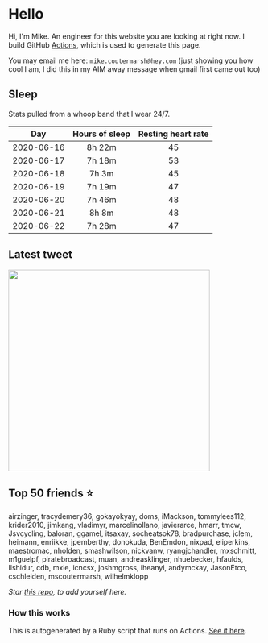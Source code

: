 # Hello
Hi, I'm Mike. An engineer for this website you are looking at right now. I build GitHub [Actions](https://github.com/features/actions), which is used to generate this page.

You may email me here: `mike.coutermarsh@hey.com` (just showing you how cool I am, I did this in my AIM away message when gmail first came out too)

## Sleep
Stats pulled from a whoop band that I wear 24/7.

|Day|Hours of sleep|Resting heart rate|
|:-:|:-:|:-:|
|2020-06-16|8h 22m|45|
|2020-06-17|7h 18m|53|
|2020-06-18|7h 3m|45|
|2020-06-19|7h 19m|47|
|2020-06-20|7h 46m|48|
|2020-06-21|8h 8m|48|
|2020-06-22|7h 28m|47|

## Latest tweet
[<img src="https://hcti.io/v1/image/e7efa81f-62d9-4a5a-8dbf-2cbf3850fc2a" width="400">](https://twitter.com/mscccc/status/1272974867554381824)

## Top 50 friends ⭐️
airzinger, tracydemery36, gokayokyay, doms, iMackson, tommylees112, krider2010, jimkang, vladimyr, marcelinollano, javierarce, hmarr, tmcw, Jsvcycling, baloran, ggamel, itsaxay, socheatsok78, bradpurchase, jclem, heimann, enriikke, jpemberthy, donokuda, BenEmdon, nixpad, eliperkins, maestromac, nholden, smashwilson, nickvanw, ryangjchandler, mxschmitt, m1guelpf, piratebroadcast, muan, andreasklinger, nhuebecker, hfaulds, Ilshidur, cdb, mxie, icncsx, joshmgross, iheanyi, andymckay, JasonEtco, cschleiden, mscoutermarsh, wilhelmklopp

*Star [this repo](https://github.com/mscoutermarsh/mscoutermarsh), to add yourself here.*

### How this works
This is autogenerated by a Ruby script that runs on Actions. [See it here](https://github.com/mscoutermarsh/mscoutermarsh).

